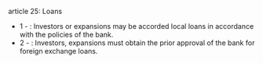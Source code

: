 article 25: Loans

<ul>
			<li>1 - : Investors or expansions may be accorded local loans in accordance with the policies of the bank. <ul>
			</ul></li>			<li>2 - : Investors, expansions must obtain the prior approval of the bank for foreign exchange loans. <ul>
			</ul></li></ul>